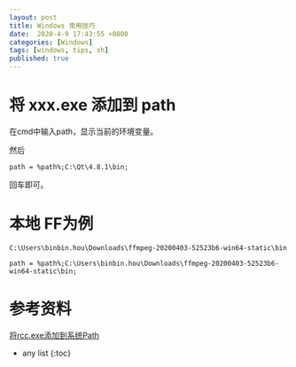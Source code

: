 ```yaml
---
layout: post
title: Windows 常用技巧
date:  2020-4-9 17:43:55 +0800
categories: [Windows]
tags: [windows, tips, sh]
published: true
---
```


# 将 xxx.exe 添加到 path

在cmd中输入path，显示当前的环境变量。

然后 

```
path = %path%;C:\Qt\4.8.1\bin;
```

回车即可。

# 本地 FF为例

`C:\Users\binbin.hou\Downloads\ffmpeg-20200403-52523b6-win64-static\bin`

```
path = %path%;C:\Users\binbin.hou\Downloads\ffmpeg-20200403-52523b6-win64-static\bin;
```

# 参考资料

[将rcc.exe添加到系统Path](https://www.cnblogs.com/findumars/p/5746516.html)

* any list
{:toc}